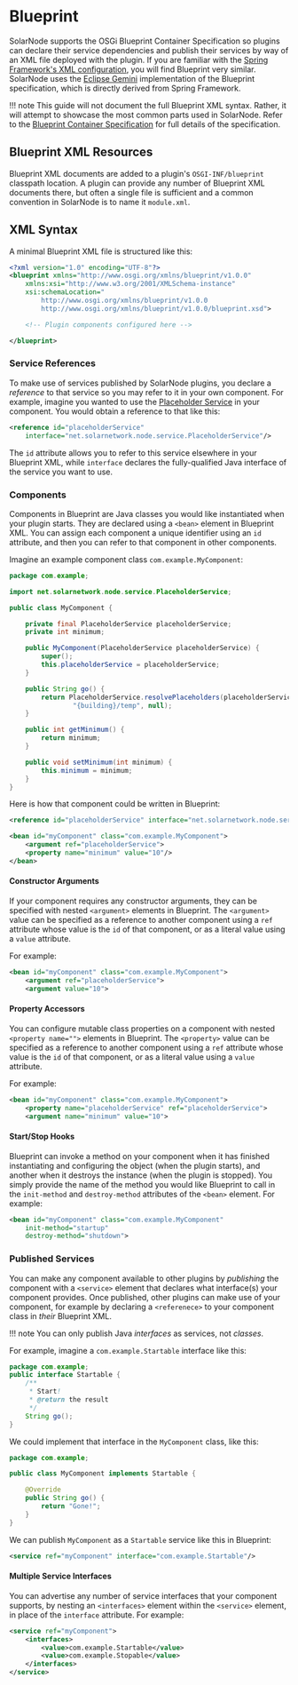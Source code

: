 # Blueprint

SolarNode supports the OSGi Blueprint Container Specification so plugins can declare their service
dependencies and publish their services by way of an XML file deployed with the plugin. If you are
familiar with the [Spring Framework's XML configuration][spring-xml-config], you will find Blueprint
very similar. SolarNode uses the [Eclipse Gemini][eclipse-gemini-blueprint] implementation of the
Blueprint specification, which is directly derived from Spring Framework.

!!! note
	This guide will not document the full Blueprint XML syntax. Rather, it will attempt to showcase the
	most common parts used in SolarNode. Refer to the [Blueprint Container
	Specification][osgi-blueprint] for full details of the specification.

## Blueprint XML Resources

Blueprint XML documents are added to a plugin's `OSGI-INF/blueprint` classpath location. A plugin
can provide any number of Blueprint XML documents there, but often a single file is sufficient and
a common convention in SolarNode is to name it `module.xml`.

## XML Syntax


A minimal Blueprint XML file is structured like this:

```xml
<?xml version="1.0" encoding="UTF-8"?>
<blueprint xmlns="http://www.osgi.org/xmlns/blueprint/v1.0.0"
	xmlns:xsi="http://www.w3.org/2001/XMLSchema-instance"
	xsi:schemaLocation="
		http://www.osgi.org/xmlns/blueprint/v1.0.0
		http://www.osgi.org/xmlns/blueprint/v1.0.0/blueprint.xsd">

	<!-- Plugin components configured here -->

</blueprint>
```

### Service References

To make use of services published by SolarNode plugins, you declare a _reference_ to that service so
you may refer to it in your own component. For example, imagine you wanted to use the [Placeholder
Service](services/placeholder-service.md) in your component. You would obtain a reference to that
like this:

```xml
<reference id="placeholderService"
	interface="net.solarnetwork.node.service.PlaceholderService"/>
```

The `id` attribute allows you to refer to this service elsewhere in your Blueprint XML, while
`interface` declares the fully-qualified Java interface of the service you want to use.

### Components

Components in Blueprint are Java classes you would like instantiated when your plugin starts. They are
declared using a `<bean>` element in Blueprint XML. You can assign each component a unique identifier using
an `id` attribute, and then you can refer to that component in other components.

Imagine an example component class `com.example.MyComponent`:

```java
package com.example;

import net.solarnetwork.node.service.PlaceholderService;

public class MyComponent {

	private final PlaceholderService placeholderService;
	private int minimum;

	public MyComponent(PlaceholderService placeholderService) {
		super();
		this.placeholderService = placeholderService;
	}

	public String go() {
		return PlaceholderService.resolvePlaceholders(placeholderService,
				"{building}/temp", null);
	}

	public int getMinimum() {
		return minimum;
	}

	public void setMinimum(int minimum) {
		this.minimum = minimum;
	}
}
```

Here is how that component could be written in Blueprint:

```xml
<reference id="placeholderService" interface="net.solarnetwork.node.service.PlaceholderService"/>

<bean id="myComponent" class="com.example.MyComponent">
	<argument ref="placeholderService">
	<property name="minimum" value="10"/>
</bean>
```

#### Constructor Arguments

If your component requires any constructor arguments, they can be specified with nested `<argument>`
elements in Blueprint. The `<argument>` value can be specified as a reference to another component
using a `ref` attribute whose value is the `id` of that component, or as a literal value using a
`value` attribute.

For example:

```xml
<bean id="myComponent" class="com.example.MyComponent">
	<argument ref="placeholderService">
	<argument value="10">
```

#### Property Accessors

You can configure mutable class properties on a component with nested `<property name="">` elements in Blueprint.
The `<property>` value can be specified as a reference to another component
using a `ref` attribute whose value is the `id` of that component, or as a literal value using a
`value` attribute.

For example:


```xml
<bean id="myComponent" class="com.example.MyComponent">
	<property name="placeholderService" ref="placeholderService">
	<argument name="minimum" value="10">
```

#### Start/Stop Hooks

Blueprint can invoke a method on your component when it has finished instantiating and configuring
the object (when the plugin starts), and another when it destroys the instance (when the plugin is
stopped). You simply provide the name of the method you would like Blueprint to call in the
`init-method` and `destroy-method` attributes of the `<bean>` element. For example:

```xml
<bean id="myComponent" class="com.example.MyComponent"
	init-method="startup"
	destroy-method="shutdown">
```

### Published Services

You can make any component available to other plugins by _publishing_ the component with a
`<service>` element that declares what interface(s) your component provides. Once published, other
plugins can make use of your component, for example by declaring a `<referenece>` to your component
class in _their_ Blueprint XML.

!!! note
	You can only publish Java _interfaces_ as services, not _classes_.

For example, imagine a `com.example.Startable` interface like this:

```java
package com.example;
public interface Startable {
	/**
	 * Start!
	 * @return the result
	 */
	String go();
}
```

We could implement that interface in the `MyComponent` class, like this:

```java
package com.example;

public class MyComponent implements Startable {

	@Override
	public String go() {
		return "Gone!";
	}
}
```

We can publish `MyComponent` as a `Startable` service like this in Blueprint:

```xml
<service ref="myComponent" interface="com.example.Startable"/>
```

#### Multiple Service Interfaces

You can advertise any number of service interfaces that your component supports, by nesting an `<interfaces>`
element within the `<service>` element, in place of the `interface` attribute. For example:

```xml
<service ref="myComponent">
	<interfaces>
		<value>com.example.Startable</value>
		<value>com.example.Stopable</value>
	</interfaces>
</service>
```

[eclipse-gemini-blueprint]: https://eclipse.org/gemini/blueprint/
[osgi-blueprint]: https://docs.osgi.org/specification/osgi.cmpn/7.0.0/service.blueprint.html
[spring-xml-config]: https://docs.spring.io/spring-framework/docs/5.3.0/reference/html/core.html#beans-factory-metadata

